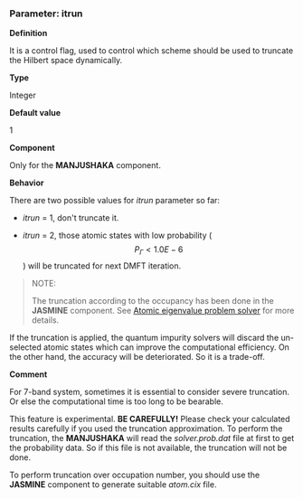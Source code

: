 ### Parameter: itrun

**Definition**

It is a control flag, used to control which scheme should be used to truncate the Hilbert space dynamically. 

**Type**

Integer

**Default value**

1

**Component**

Only for the **MANJUSHAKA** component.

**Behavior**

There are two possible values for *itrun* parameter so far:

* *itrun* = 1, don't truncate it.

* *itrun* = 2, those atomic states with low probability ($$P_{\Gamma} < 1.0E − 6$$) will be truncated for next DMFT iteration.
> NOTE: 
>
> The truncation according to the occupancy has been done in the **JASMINE** component. See [Atomic eigenvalue problem solver](../ch06/README.md) for more details.

If the truncation is applied, the quantum impurity solvers will discard the un-selected atomic states which can improve the computational efficiency. On the other hand, the accuracy will be deteriorated. So it is a trade-off.

**Comment**

For 7-band system, sometimes it is essential to consider severe truncation. Or else the computational time is too long to be bearable.

This feature is experimental. **BE CAREFULLY!** Please check your calculated results carefully if you used the truncation approximation. To perform the truncation, the **MANJUSHAKA** will read the *solver.prob.dat* file at first to get the probability data. So if this file is not available, the truncation will not be done. 

To perform truncation over occupation number, you should use the **JASMINE** component to generate suitable *atom.cix* file.